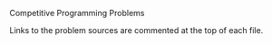 Competitive Programming Problems

Links to the problem sources are commented at the top of each file.
